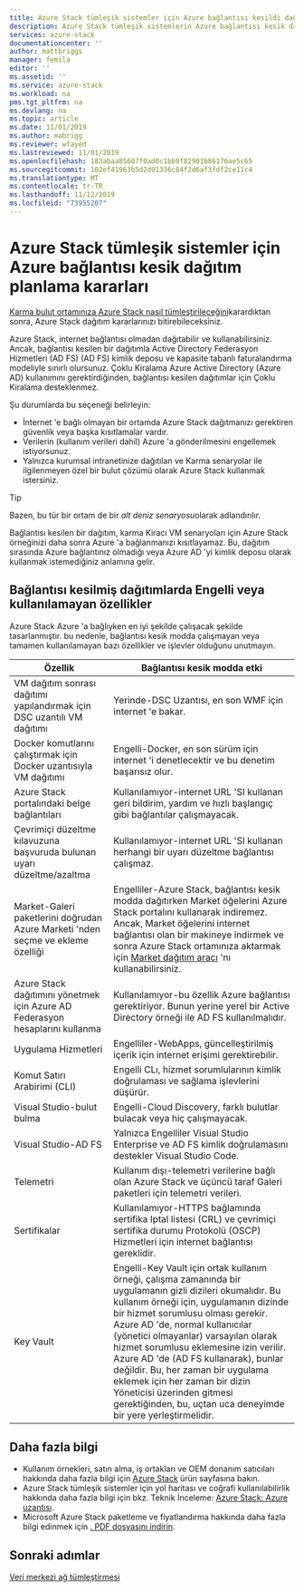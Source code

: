 ```yaml
---
title: Azure Stack tümleşik sistemler için Azure bağlantısı kesildi dağıtım kararları | Microsoft Docs
description: Azure Stack tümleşik sistemlerin Azure bağlantısı kesik dağıtımı ve göz önünde bulundurulması gereken planlama kararları hakkında bilgi edinin.
services: azure-stack
documentationcenter: ''
author: mattbriggs
manager: femila
editor: ''
ms.assetid: ''
ms.service: azure-stack
ms.workload: na
pms.tgt_pltfrm: na
ms.devlang: na
ms.topic: article
ms.date: 11/01/2019
ms.author: mabrigg
ms.reviewer: wfayed
ms.lastreviewed: 11/01/2019
ms.openlocfilehash: 183abaa85607f0ad0c1bb9f82901b86176ae5c65
ms.sourcegitcommit: 102ef41963b5d2d91336c84f2d6af3fdf2ce11c4
ms.translationtype: MT
ms.contentlocale: tr-TR
ms.lasthandoff: 11/12/2019
ms.locfileid: "73955207"
---
```

# <a name="azure-disconnected-deployment-planning-decisions-for-azure-stack-integrated-systems"></a>Azure Stack tümleşik sistemler için Azure bağlantısı kesik dağıtım planlama kararları
[Karma bulut ortamınıza Azure Stack nasıl tümleştirileceğini](azure-stack-connection-models.md)karardıktan sonra, Azure Stack dağıtım kararlarınızı bitirebileceksiniz.

Azure Stack, internet bağlantısı olmadan dağıtabilir ve kullanabilirsiniz. Ancak, bağlantısı kesilen bir dağıtımla Active Directory Federasyon Hizmetleri (AD FS) (AD FS) kimlik deposu ve kapasite tabanlı faturalandırma modeliyle sınırlı olursunuz. Çoklu Kiralama Azure Active Directory (Azure AD) kullanımını gerektirdiğinden, bağlantısı kesilen dağıtımlar için Çoklu Kiralama desteklenmez.

Şu durumlarda bu seçeneği belirleyin:
- İnternet 'e bağlı olmayan bir ortamda Azure Stack dağıtmanızı gerektiren güvenlik veya başka kısıtlamalar vardır.
- Verilerin (kullanım verileri dahil) Azure 'a gönderilmesini engellemek istiyorsunuz.
- Yalnızca kurumsal intranetinize dağıtılan ve Karma senaryolar ile ilgilenmeyen özel bir bulut çözümü olarak Azure Stack kullanmak istersiniz.

> [!TIP]
> Bazen, bu tür bir ortam de bir *alt deniz senaryosu*olarak adlandırılır.

Bağlantısı kesilen bir dağıtım, karma Kiracı VM senaryoları için Azure Stack örneğinizi daha sonra Azure 'a bağlanmanızı kısıtlayamaz. Bu, dağıtım sırasında Azure bağlantınız olmadığı veya Azure AD 'yi kimlik deposu olarak kullanmak istemediğiniz anlamına gelir.

## <a name="features-that-are-impaired-or-unavailable-in-disconnected-deployments"></a>Bağlantısı kesilmiş dağıtımlarda Engelli veya kullanılamayan özellikler 
Azure Stack Azure 'a bağlıyken en iyi şekilde çalışacak şekilde tasarlanmıştır. bu nedenle, bağlantısı kesik modda çalışmayan veya tamamen kullanılamayan bazı özellikler ve işlevler olduğunu unutmayın.

|Özellik|Bağlantısı kesik modda etki|
|-----|-----|
|VM dağıtım sonrası dağıtımı yapılandırmak için DSC uzantılı VM dağıtımı|Yerinde-DSC Uzantısı, en son WMF için internet 'e bakar.|
|Docker komutlarını çalıştırmak için Docker uzantısıyla VM dağıtımı|Engelli-Docker, en son sürüm için internet 'i denetlecektir ve bu denetim başarısız olur.|
|Azure Stack portalındaki belge bağlantıları|Kullanılamıyor-internet URL 'SI kullanan geri bildirim, yardım ve hızlı başlangıç gibi bağlantılar çalışmayacak.|
|Çevrimiçi düzeltme kılavuzuna başvuruda bulunan uyarı düzeltme/azaltma|Kullanılamıyor-internet URL 'SI kullanan herhangi bir uyarı düzeltme bağlantısı çalışmaz.|
|Market-Galeri paketlerini doğrudan Azure Marketi 'nden seçme ve ekleme özelliği|Engelliler-Azure Stack, bağlantısı kesik modda dağıtırken Market öğelerini Azure Stack portalını kullanarak indiremez. Ancak, Market öğelerini internet bağlantısı olan bir makineye indirmek ve sonra Azure Stack ortamınıza aktarmak için [Market dağıtım aracı](azure-stack-download-azure-marketplace-item.md) 'nı kullanabilirsiniz.|
|Azure Stack dağıtımını yönetmek için Azure AD Federasyon hesaplarını kullanma|Kullanılamıyor-bu özellik Azure bağlantısı gerektiriyor. Bunun yerine yerel bir Active Directory örneği ile AD FS kullanılmalıdır.|
|Uygulama Hizmetleri|Engelliler-WebApps, güncelleştirilmiş içerik için internet erişimi gerektirebilir.|
|Komut Satırı Arabirimi (CLI)|Engelli CLı, hizmet sorumlularının kimlik doğrulaması ve sağlama işlevlerini düşürür.|
|Visual Studio-bulut bulma|Engelli-Cloud Discovery, farklı bulutlar bulacak veya hiç çalışmayacak.|
|Visual Studio-AD FS|Yalnızca Engelliler Visual Studio Enterprise ve AD FS kimlik doğrulamasını destekler Visual Studio Code.
Telemetri|Kullanım dışı-telemetri verilerine bağlı olan Azure Stack ve üçüncü taraf Galeri paketleri için telemetri verileri.|
|Sertifikalar|Kullanılamıyor-HTTPS bağlamında sertifika Iptal listesi (CRL) ve çevrimiçi sertifika durumu Protokolü (OSCP) Hizmetleri için internet bağlantısı gereklidir.|
|Key Vault|Engelli-Key Vault için ortak kullanım örneği, çalışma zamanında bir uygulamanın gizli dizileri okumalıdır. Bu kullanım örneği için, uygulamanın dizinde bir hizmet sorumlusu olması gerekir. Azure AD 'de, normal kullanıcılar (yönetici olmayanlar) varsayılan olarak hizmet sorumlusu eklemesine izin verilir. Azure AD 'de (AD FS kullanarak), bunlar değildir. Bu, her zaman bir uygulama eklemek için her zaman bir dizin Yöneticisi üzerinden gitmesi gerektiğinden, bu, uçtan uca deneyimde bir yere yerleştirmelidir.

## <a name="learn-more"></a>Daha fazla bilgi
- Kullanım örnekleri, satın alma, iş ortakları ve OEM donanım satıcıları hakkında daha fazla bilgi için [Azure Stack](https://azure.microsoft.com/overview/azure-stack/) ürün sayfasına bakın.
- Azure Stack tümleşik sistemler için yol haritası ve coğrafi kullanılabilirlik hakkında daha fazla bilgi için bkz. Teknik İnceleme: [Azure Stack: Azure uzantısı](https://azure.microsoft.com/resources/azure-stack-an-extension-of-azure/). 
- Microsoft Azure Stack paketleme ve fiyatlandırma hakkında daha fazla bilgi edinmek için [. PDF dosyasını indirin](https://azure.microsoft.com/mediahandler/files/resourcefiles/5bc3f30c-cd57-4513-989e-056325eb95e1/Azure-Stack-packaging-and-pricing-datasheet.pdf). 

## <a name="next-steps"></a>Sonraki adımlar
[Veri merkezi ağ tümleştirmesi](azure-stack-network.md)
